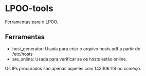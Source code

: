 LPOO-tools
==========

Ferramentas para o LPOO.

Ferramentas
-----------

 * host_generator: Usada para criar o arquivo hosts.pdf a partir do /etc/hosts
 * are_online:     Usada para verificar se os hosts estão online.

Os IPs procurados são apenas aqueles com 143.106.118 no começo.

